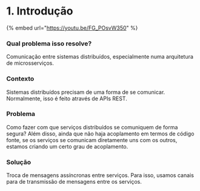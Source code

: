 # 1. Introdução

{% embed url="https://youtu.be/FG_POsvW350" %}

### Qual problema isso resolve?&#x20;

Comunicação entre sistemas distribuídos, especialmente numa arquitetura de microsserviços.

### Contexto&#x20;

Sistemas distribuídos precisam de uma forma de se comunicar. Normalmente, isso é feito através de APIs REST.

### Problema

Como fazer com que serviços distribuídos se comuniquem de forma segura? Além disso, ainda que não haja acoplamento em termos de código fonte, se os serviços se comunicam diretamente uns com os outros, estamos criando um certo grau de acoplamento.

### Solução

Troca de mensagens assíncronas entre serviços. Para isso, usamos canais para de transmissão de mensagens entre os serviços.
